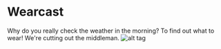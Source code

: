 # Wearcast
Why do you really check the weather in the morning? To find out what to wear! We're cutting out the middleman.
![alt tag](http://i.imgur.com/MaIRnwC.jpg)
